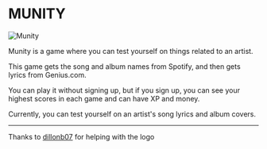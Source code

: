 # MUNITY

![Munity](https://munity.vulcanwm.repl.co/static/Munity.png)

<p>Munity is a game where you can test yourself on things related to an artist.</p>
<p>This game gets the song and album names from Spotify, and then gets lyrics from Genius.com.</p>
<p>You can play it without signing up, but if you sign up, you can see your highest scores in each game and can have XP and money.</p>
<p>Currently, you can test yourself on an artist's song lyrics and album covers.</p>
<hr>
<p>Thanks to <a href="https://dillonb07.is-a.dev">dillonb07</a> for helping with the logo</p>